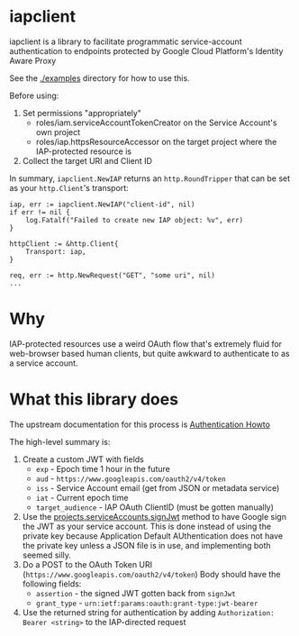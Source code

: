 # iapclient

iapclient is a library to facilitate programmatic service-account
authentication to endpoints protected by Google Cloud Platform's Identity Aware
Proxy

See the [./examples][3] directory for how to use this.

Before using:
1. Set permissions "appropriately"
   - roles/iam.serviceAccountTokenCreator on the Service Account's own project
   - roles/iap.httpsResourceAccessor on the target project where the
     IAP-protected resource is
1. Collect the target URI and Client ID

In summary, `iapclient.NewIAP` returns an `http.RoundTripper` that can be set
as your `http.Client`'s transport:

```
iap, err := iapclient.NewIAP("client-id", nil)
if err != nil {
    log.Fatalf("Failed to create new IAP object: %v", err)
}

httpClient := &http.Client{
    Transport: iap,
}

req, err := http.NewRequest("GET", "some uri", nil)
...

```

# Why

IAP-protected resources use a weird OAuth flow that's extremely fluid for
web-browser based human clients, but quite awkward to authenticate to as a
service account.


# What this library does

The upstream documentation for this process is [Authentication Howto][1]

The high-level summary is:

1. Create a custom JWT with fields
   - `exp` - Epoch time 1 hour in the future
   - `aud` - `https://www.googleapis.com/oauth2/v4/token`
   - `iss` - Service Account email (get from JSON or metadata service)
   - `iat` - Current epoch time
   - `target_audience` - IAP OAuth ClientID (must be gotten manually)
1. Use the [projects.serviceAccounts.signJwt][2] method to have Google sign the
   JWT as your service account. This is done instead of using the private key
   because Application Default AUthentication does not have the private key
   unless a JSON file is in use, and implementing both seemed silly.
1. Do a POST to the OAuth Token URI (`https://www.googleapis.com/oauth2/v4/token`)
   Body should have the following fields:
   - `assertion` - the signed JWT gotten back from `signJwt`
   - `grant_type` - `urn:ietf:params:oauth:grant-type:jwt-bearer`
1. Use the returned string for authentication by adding `Authorization: Bearer
   <string>` to the IAP-directed request

[1]: https://cloud.google.com/iap/docs/authentication-howto#authenticating_from_a_service_account
[2]: https://cloud.google.com/iam/reference/rest/v1/projects.serviceAccounts/signJwt
[3]: https://github.com/urbanairship/go-iapclient/tree/master/examples
